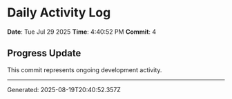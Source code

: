 # Daily Activity Log

**Date**: Tue Jul 29 2025
**Time**: 4:40:52 PM
**Commit**: 4

## Progress Update

This commit represents ongoing development activity.

---
Generated: 2025-08-19T20:40:52.357Z

